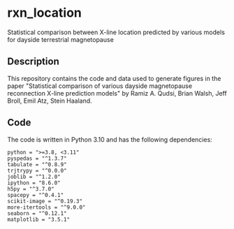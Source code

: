 # rxn_location
Statistical comparison between X-line location predicted by various models for dayside terrestrial magnetopause

## Description
This repository contains the code and data used to generate figures in the paper "Statistical
comparison of various dayside magnetopause reconnection X-line prediction models" by Ramiz A. Qudsi,
Brian Walsh, Jeff Broll, Emil Atz, Stein Haaland.

## Code
The code is written in Python 3.10 and has the following dependencies:

```
python = ">=3.8, <3.11"
pyspedas = "^1.3.7"
tabulate = "^0.8.9"
trjtrypy = "^0.0.0"
joblib = "^1.2.0"
ipython = "8.6.0"
h5py = "^3.7.0"
spacepy = "^0.4.1"
scikit-image = "^0.19.3"
more-itertools = "^9.0.0"
seaborn = "^0.12.1"
matplotlib = "3.5.1"
```
